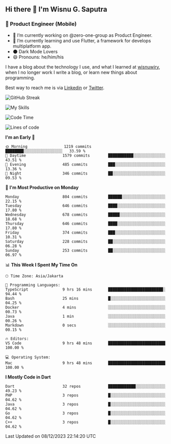 ## Hi there 👋 I'm Wisnu G. Saputra

### :mobile_phone_off: Product Engineer (Mobile)

- 🔭 I’m currently working on @zero-one-group as Product Engineer.
- 🌱 I’m currently learning and use Flutter, a framework for develops multiplatform app.
- 🌑 Dark Mode Lovers
- 😄 Pronouns: he/him/his

I have a blog about the technology I use, and what I learned at [wisnuwiry](https://wisnuwiry.space/), when I no longer work I write a blog, or learn new things about programming.

Best way to reach me is via [Linkedin](https://www.linkedin.com/in/wisnu-saputra/) or [Twitter](https://twitter.com/wisnuwiry).

![GitHub Streak](https://streak-stats.demolab.com?user=wisnuwiry&theme=dark&hide_border=true)

![My Skills](https://skillicons.dev/icons?i=dart,flutter,kotlin,swift,go,js,css,neovim,git,linux&perline=5)

<!--START_SECTION:waka-->
![Code Time](http://img.shields.io/badge/Code%20Time-877%20hrs%2053%20mins-blue)

![Lines of code](https://img.shields.io/badge/From%20Hello%20World%20I%27ve%20Written-4.6%20million%20lines%20of%20code-blue)

**I'm an Early 🐤** 

```text
🌞 Morning                1219 commits        ████████░░░░░░░░░░░░░░░░░   33.59 % 
🌆 Daytime                1579 commits        ███████████░░░░░░░░░░░░░░   43.51 % 
🌃 Evening                485 commits         ███░░░░░░░░░░░░░░░░░░░░░░   13.36 % 
🌙 Night                  346 commits         ██░░░░░░░░░░░░░░░░░░░░░░░   09.53 % 
```
📅 **I'm Most Productive on Monday** 

```text
Monday                   804 commits         ██████░░░░░░░░░░░░░░░░░░░   22.15 % 
Tuesday                  646 commits         ████░░░░░░░░░░░░░░░░░░░░░   17.80 % 
Wednesday                678 commits         █████░░░░░░░░░░░░░░░░░░░░   18.68 % 
Thursday                 646 commits         ████░░░░░░░░░░░░░░░░░░░░░   17.80 % 
Friday                   374 commits         ███░░░░░░░░░░░░░░░░░░░░░░   10.31 % 
Saturday                 228 commits         ██░░░░░░░░░░░░░░░░░░░░░░░   06.28 % 
Sunday                   253 commits         ██░░░░░░░░░░░░░░░░░░░░░░░   06.97 % 
```


📊 **This Week I Spent My Time On** 

```text
🕑︎ Time Zone: Asia/Jakarta

💬 Programming Languages: 
TypeScript               9 hrs 16 mins       ████████████████████████░   94.44 % 
Bash                     25 mins             █░░░░░░░░░░░░░░░░░░░░░░░░   04.25 % 
Docker                   4 mins              ░░░░░░░░░░░░░░░░░░░░░░░░░   00.73 % 
Java                     1 min               ░░░░░░░░░░░░░░░░░░░░░░░░░   00.26 % 
Markdown                 0 secs              ░░░░░░░░░░░░░░░░░░░░░░░░░   00.15 % 

🔥 Editors: 
VS Code                  9 hrs 48 mins       █████████████████████████   100.00 % 

💻 Operating System: 
Mac                      9 hrs 48 mins       █████████████████████████   100.00 % 
```

**I Mostly Code in Dart** 

```text
Dart                     32 repos            ████████████░░░░░░░░░░░░░   49.23 % 
PHP                      3 repos             █░░░░░░░░░░░░░░░░░░░░░░░░   04.62 % 
Java                     3 repos             █░░░░░░░░░░░░░░░░░░░░░░░░   04.62 % 
Go                       3 repos             █░░░░░░░░░░░░░░░░░░░░░░░░   04.62 % 
C++                      3 repos             █░░░░░░░░░░░░░░░░░░░░░░░░   04.62 % 
```




 Last Updated on 08/12/2023 22:14:20 UTC
<!--END_SECTION:waka-->
